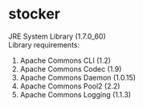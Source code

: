 stocker
=======
JRE System Library (1.7.0_60)  
Library requirements:  
1. Apache Commons CLI (1.2)  
2. Apache Commons Codec (1.9)  
3. Apache Commons Daemon (1.0.15)  
4. Apache Commons Pool2 (2.2) 
5. Apache Commons Logging (1.1.3)   